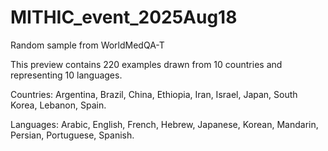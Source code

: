 # MITHIC_event_2025Aug18
Random sample from WorldMedQA-T

This preview contains 220 examples drawn from 10 countries and representing 10 languages.    




Countries: Argentina, Brazil, China, Ethiopia, Iran, Israel, Japan, South Korea, Lebanon, Spain.

Languages: Arabic, English, French, Hebrew, Japanese, Korean, Mandarin, Persian, Portuguese, Spanish.

